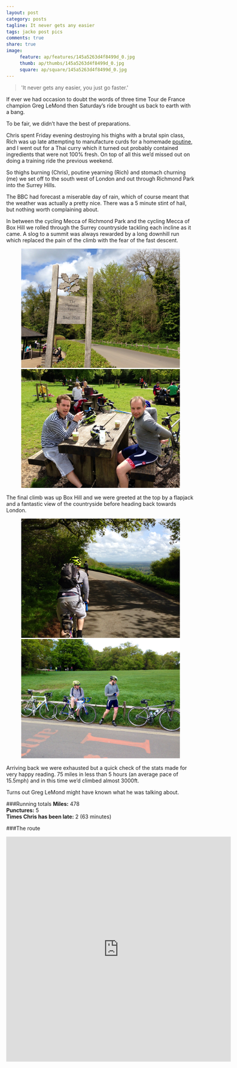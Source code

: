 ```yaml
---
layout: post
category: posts
tagline: It never gets any easier
tags: jacko post pics
comments: true
share: true
image: 
     feature: ap/features/145a5263d4f8499d_0.jpg
     thumb: ap/thumbs/145a5263d4f8499d_0.jpg
     square: ap/square/145a5263d4f8499d_0.jpg
---
```


> 'It never gets any easier, you just go faster.'

If ever we had occasion to doubt the words of three time Tour de France champion Greg LeMond then Saturday’s ride brought us back to earth with a bang.

To be fair, we didn’t have the best of preparations. 

Chris spent Friday evening destroying his thighs with a brutal spin class, Rich was up late attempting to manufacture curds for a homemade <a href='http://en.wikipedia.org/wiki/Poutine'>poutine</a>, and I went out for a Thai curry which it turned out probably contained ingredients that were not 100% fresh. On top of all this we’d missed out on doing a training ride the previous weekend.

So thighs burning (Chris), poutine yearning (Rich) and stomach churning (me) we set off to the south west of London and out through Richmond Park into the Surrey Hills.

The BBC had forecast a miserable day of rain, which of course meant that the weather was actually a pretty nice. There was a 5 minute stint of hail, but nothing worth complaining about.

In between the cycling Mecca of Richmond Park and the cycling Mecca of Box Hill we rolled through the Surrey countryside tackling each incline as it came. A slog to a summit was always rewarded by a long downhill run which replaced the pain of the climb with the fear of the fast descent.

<figure class="half">
<a href="/images/ap/standard/145a5263d4f8499d_1.jpg">
<img src="/images/ap/standard/145a5263d4f8499d_1.jpg">
</a><a href="/images/ap/standard/145a5263d4f8499d_2.jpg">
<img src="/images/ap/standard/145a5263d4f8499d_2.jpg">
</a></figure>

The final climb was up Box Hill and we were greeted at the top by a flapjack and a fantastic view of the countryside before heading back towards London.

<figure class="half">
<a href="/images/ap/standard/145a5263d4f8499d_3.jpg">
<img src="/images/ap/standard/145a5263d4f8499d_3.jpg">
</a><a href="/images/ap/standard/145a5263d4f8499d_4.jpg">
<img src="/images/ap/standard/145a5263d4f8499d_4.jpg">
</a></figure>

Arriving back we were exhausted but a quick check of the stats made for very happy reading. 75 miles in less than 5 hours (an average pace of 15.5mph) and in this time we’d climbed almost 3000ft.

Turns out Greg LeMond might have known what he was talking about.

###Running totals
<i class="icon-road"></i>**Miles:** 478<br>
<i class="icon-wrench"></i>**Punctures:** 5<br>
<i class="icon-time"></i>**Times Chris has been late:** 2 (63 minutes)<br>

###The route

<iframe width='600' height='600' frameborder='0' src='http://connect.garmin.com:80/course/embed/6347106'></iframe>


